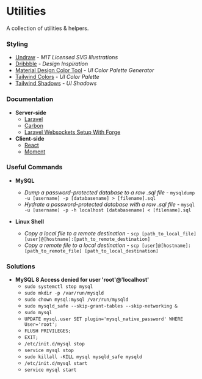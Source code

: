 # Utilities

A collection of utilities & helpers.

### Styling

-  [Undraw](https://undraw.co/illustrations) - _MIT Licensed SVG Illustrations_
-  [Dribbble](https://dribbble.com) - _Design Inspiration_
-  [Material Design Color Tool](https://material.io/resources/color) - _UI Color Palette Generator_
-  [Tailwind Colors](https://tailwindcss.com/docs/customizing-colors) - _UI Color Palette_
-  [Tailwind Shadows](https://tailwindcss.com/docs/box-shadow) - _UI Shadows_

### Documentation

- **Server-side**
	- [Laravel](https://laravel.com/docs)
	- [Carbon](https://carbon.nesbot.com/docs)
	- [Laravel Websockets Setup With Forge](https://alex.bouma.blog/posts/installing-laravel-websockets-on-forge-with-ssl/)
- **Client-side**
	- [React](https://reactjs.org/docs/hello-world.html)
	- [Moment](https://momentjs.com/docs)

### Useful Commands

- **MySQL**
	- _Dump a password-protected database to a raw .sql file_ - `mysqldump -u [username] -p [databasename] > [filename].sql`
	- _Hydrate a password-protected database with a raw .sql file_ - `mysql -u [username] -p -h localhost [databasename] < [filename].sql`

- **Linux Shell**
	- _Copy a local file to a remote destination_ - `scp [path_to_local_file] [user]@[hostname]:[path_to_remote_destination]`
	- _Copy a remote file to a local destination_ - `scp [user]@[hostname]:[path_to_remote_file] [path_to_local_destination]`

### Solutions
- **MySQL 8 Access denied for user 'root'@'localhost'**
	- `sudo systemctl stop mysql`
	- `sudo mkdir -p /var/run/mysqld`
	- `sudo chown mysql:mysql /var/run/mysqld`
	- `sudo mysqld_safe --skip-grant-tables --skip-networking &`
	- `sudo mysql`
	- `UPDATE mysql.user SET plugin='mysql_native_password' WHERE User='root';`
	- `FLUSH PRIVILEGES;`
	- `EXIT;`
	- `/etc/init.d/mysql stop`
	- `service mysql stop`
	- `sudo killall -KILL mysql mysqld_safe mysqld`
	- `/etc/init.d/mysql start`
	- `service mysql start`

